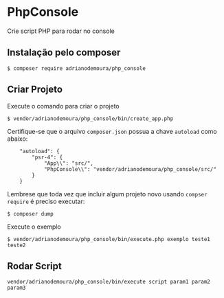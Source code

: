 # PhpConsole
Crie script PHP para rodar no console

## Instalação pelo composer
```
$ composer require adrianodemoura/php_console
```

## Criar Projeto
Execute o comando para criar o projeto
```
$ vendor/adrianodemoura/php_console/bin/create_app.php
```

Certifique-se que o arquivo `composer.json` possua a chave `autoload` como abaixo:
```
    "autoload": {
        "psr-4": {
            "App\\": "src/",
            "PhpConsole\\": "vendor/adrianodemoura/php_console/src/"
        }
    }
```   
Lembrese que toda vez que incluir algum projeto novo usando `compser require` é preciso executar:
```
$ composer dump
```

Execute o exemplo 
```
$ vendor/adrianodemoura/php_console/bin/execute.php exemplo teste1 teste2
```

## Rodar Script
```
vendor/adrianodemoura/php_console/bin/execute script param1 param2 param3
```
